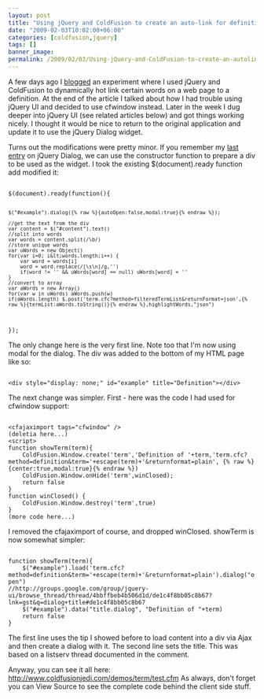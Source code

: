 ```yaml
---
layout: post
title: "Using jQuery and ColdFusion to create an auto-link for definition application (2)"
date: "2009-02-03T10:02:00+06:00"
categories: [coldfusion,jquery]
tags: []
banner_image: 
permalink: /2009/02/03/Using-jQuery-and-ColdFusion-to-create-an-autolink-for-definition-application-2
---
```


A few days ago I <a href="http://www.raymondcamden.com/index.cfm/2009/1/31/Using-jQuery-and-ColdFusion-to-create-an-autolink-for-definition-application">blogged</a> an experiment where I used jQuery and ColdFusion to dynamically hot link certain words on a web page to a definition. At the end of the article I talked about how I had trouble using jQuery UI and decided to use cfwindow instead. Later in the week I dug deeper into jQuery UI (see related articles below) and got things working nicely. I thought it would be nice to return to the original application and update it to use the jQuery Dialog widget.
<!--more-->
Turns out the modifications were pretty minor. If you remember my <a href="http://www.coldfusionjedi.com/index.cfm/2009/2/2/Creating-a-Dialog-with-jQuery-UI-2">last entry</a> on jQuery Dialog, we can use the constructor function to prepare a div to be used as the widget. I took the existing $(document).ready function add modified it:

<code>
$(document).ready(function(){

	$("#example").dialog({% raw %}{autoOpen:false,modal:true}{% endraw %});	

	//get the text from the div
	var content = $("#content").text()
	//split into words
	var words = content.split(/\b/)
	//store unique words
	var uWords = new Object()
	for(var i=0; i&lt;words.length;i++) {
		var word = words[i]
		word = word.replace(/[\s\n]/g,'')
		if(word != '' && uWords[word] == null) uWords[word] = '' 		
	}
	//convert to array
	var aWords = new Array()
	for(var w in uWords) aWords.push(w)
	if(aWords.length) $.post('term.cfc?method=filteredTermList&returnFormat=json',{% raw %}{termList:aWords.toString()}{% endraw %},highlightWords,"json")
});
</code>

The only change here is the very first line. Note too that I'm now using modal for the dialog. The div was added to the bottom of my HTML page like so:

<code>
&lt;div style="display: none;" id="example" title="Definition"&gt;&lt;/div&gt;
</code>

The next change was simpler. First - here was the code I had used for cfwindow support:

<code>
&lt;cfajaximport tags="cfwindow" /&gt;
(deletia here...)
&lt;script&gt;
function showTerm(term){
	ColdFusion.Window.create('term','Definition of '+term,'term.cfc?method=definition&term='+escape(term)+'&returnformat=plain', {% raw %}{center:true,modal:true}{% endraw %})
	ColdFusion.Window.onHide('term',winClosed);
	return false
}
function winClosed() {
	ColdFusion.Window.destroy('term',true)
}
(more code here...)
</code>

I removed the cfajaximport of course, and dropped winClosed. showTerm is now somewhat simpler:

<code>
function showTerm(term){
	$("#example").load('term.cfc?method=definition&term='+escape(term)+'&returnformat=plain').dialog("open")
//http://groups.google.com/group/jquery-ui/browse_thread/thread/4bbffbeb4b506d1d/de1c4f8bb05c8b67?lnk=gst&q=dialog+title#de1c4f8bb05c8b67
	$("#example").data("title.dialog", "Definition of "+term) 
	return false
}
</code>

The first line uses the tip I showed before to load content into a div via Ajax and then create a dialog with it. The second line sets the title. This was based on a listserv thread documented in the comment.

Anyway, you can see it all here: <a href="http://www.coldfusionjedi.com/demos/term/test.cfm">http://www.coldfusionjedi.com/demos/term/test.cfm</a> As always, don't forget you can View Source to see the complete code behind the client side stuff.